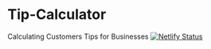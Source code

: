 # Tip-Calculator
Calculating Customers Tips for Businesses
[![Netlify Status](https://api.netlify.com/api/v1/badges/ecbf2f6d-f5cc-430b-99b2-514242afd7ef/deploy-status)](https://app.netlify.com/sites/tip-calcal/deploys)
